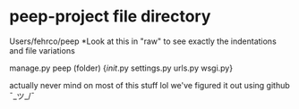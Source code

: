 # peep-project file directory
Users/fehrco/peep
*Look at this in "raw" to see exactly the indentations and file variations

manage.py
peep (folder)
  {_init_.py
  settings.py
  urls.py
  wsgi.py}
  
actually never mind on most of this stuff lol we've figured it out using github
¯\_ツ_/¯
